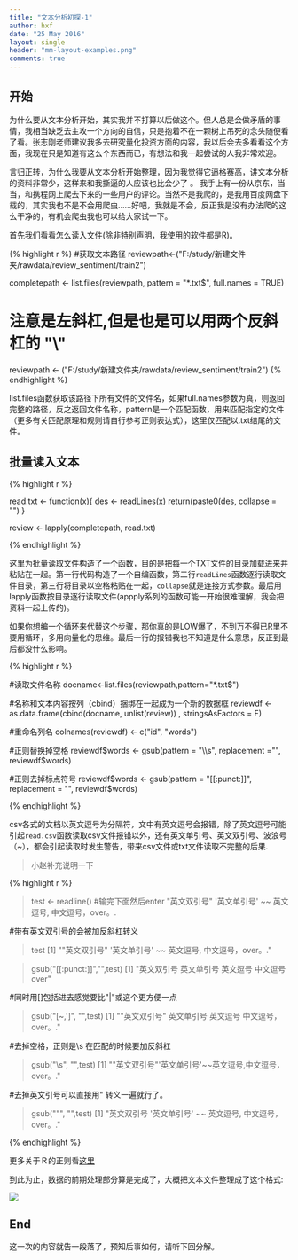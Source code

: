```yaml
---
title: "文本分析初探-1"
author: hxf
date: "25 May 2016"
layout: single
header: "mm-layout-examples.png"
comments: true
---
```



## 开始 
为什么要从文本分析开始，其实我并不打算以后做这个。但人总是会做矛盾的事情，我相当缺乏去主攻一个方向的自信，只是抱着不在一颗树上吊死的念头随便看了看。张志刚老师建议我多去研究量化投资方面的内容，我以后会去多看看这个方面，我现在只是知道有这么个东西而已，有想法和我一起尝试的人我非常欢迎。

言归正转，为什么我要从文本分析开始整理，因为我觉得它逼格赛高，讲文本分析的资料非常少，这样来和我撕逼的人应该也比会少了
。
我手上有一份从京东，当当，和携程网上爬去下来的一些用户的评论。当然不是我爬的，是我用百度网盘下载的，其实我也不是不会用爬虫……好吧，我就是不会，反正我是没有办法爬的这么干净的，有机会爬虫我也可以给大家试一下。

首先我们看看怎么读入文件(除非特别声明，我使用的软件都是R)。

{% highlight r %}
#获取文本路径
reviewpath<-("F:/study/新建文件夹/rawdata/review_sentiment/train2")

completepath <- list.files(reviewpath, pattern = "*.txt$", full.names = TRUE)

# 注意是左斜杠,但是也是可以用两个反斜杠的 "\\"
reviewpath <- ("F:/study/新建文件夹/rawdata/review_sentiment/train2")
{% endhighlight %}

list.files函数获取该路径下所有文件的文件名，如果full.names参数为真，则返回完整的路径，反之返回文件名称，pattern是一个匹配函数，用来匹配指定的文件（更多有关匹配原理和规则请自行参考正则表达式），这里仅匹配以.txt结尾的文件。


## 批量读入文本

{% highlight r %}

read.txt <- function(x){
  des <- readLines(x)
  return(paste0(des, collapse = "")
  }
  
review <- lapply(completepath, read.txt)

{% endhighlight %}
 
这里为批量读取文件构造了一个函数，目的是把每一个TXT文件的目录加载进来并粘贴在一起。第一行代码构造了一个自编函数，第二行<code>readLines</code>函数逐行读取文件目录，第三行将目录以空格粘贴在一起，<code>collapse</code>就是连接方式参数。最后用lapply函数按目录逐行读取文件(appply系列的函数可能一开始很难理解，我会把资料一起上传的)。

如果你想编一个循环来代替这个步骤，那你真的是LOW爆了，不到万不得已R里不要用循环，多用向量化的思维。最后一行的报错我也不知道是什么意思，反正到最后都没什么影响。


{% highlight r %}

#读取文件名称
docname<-list.files(reviewpath,pattern="*.txt$")

#名称和文本内容按列（cbind）捆绑在一起成为一个新的数据框
reviewdf <- as.data.frame(cbind(docname, unlist(review))  , stringsAsFactors = F) 

#重命名列名
colnames(reviewdf) <- c("id", "words")

#正则替换掉空格
reviewdf$words <- gsub(pattern = "\\s", replacement ="", reviewdf$words)

#正则去掉标点符号
reviewdf$words <- gsub(pattern = "[[:punct:]]", replacement = "", reviewdf$words)

{% endhighlight %}

csv各式的文档以英文逗号为分隔符，文中有英文逗号会报错，除了英文逗号可能引起<code>read.csv</code>函数读取csv文件报错以外，还有英文单引号、英文双引号、波浪号（~），都会引起读取时发生警告，带来csv文件或txt文件读取不完整的后果.

> 小赵补充说明一下

{% highlight r %}

> test <- readline() #输完下面然后enter
"英文双引号" '英文单引号' ~~ 英文逗号, 中文逗号，over。.

#带有英文双引号的会被加反斜杠转义
> test
[1] "\"英文双引号\" '英文单引号' ~~ 英文逗号, 中文逗号，over。."

> gsub("[[:punct:]]","",test)
[1] "英文双引号 英文单引号  英文逗号 中文逗号over"

#同时用[]包括进去感觉要比"|"或这个更方便一点
> gsub("[~,']", "",test)
[1] "\"英文双引号\" 英文单引号  英文逗号 中文逗号，over。."

#去掉空格，正则是\s 在匹配的时候要加反斜杠
> gsub("\\s", "",test)
[1] "\"英文双引号\"'英文单引号'~~英文逗号,中文逗号，over。."

#去掉英文引号可以直接用\" 转义一遍就行了。
> gsub("\"", "",test)
[1] "英文双引号 '英文单引号' ~~ 英文逗号, 中文逗号，over。."

{% endhighlight %}

更多关于Ｒ的正则看[这里](http://blog.163.com/yugao1986@126/blog/static/692285082014324402546/)

到此为止，数据的前期处理部分算是完成了，大概把文本文件整理成了这个格式:

![](/img/hxf-2016-05-24.png)

## End

这一次的内容就告一段落了，预知后事如何，请听下回分解。

